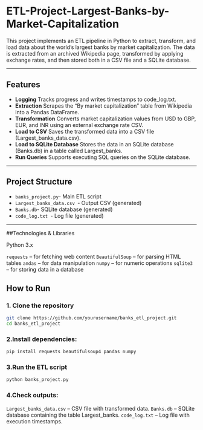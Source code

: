 # ETL-Project-Largest-Banks-by-Market-Capitalization
This project implements an ETL pipeline in Python to extract, transform, and load data about the world’s largest banks by market capitalization.  The data is extracted from an archived Wikipedia page, transformed by applying exchange rates, and then stored both in a CSV file and a SQLite database.

---

## Features

- **Logging**
Tracks progress and writes timestamps to code_log.txt.
- **Extraction**
Scrapes the “By market capitalization” table from Wikipedia into a Pandas DataFrame.
- **Transformation**
Converts market capitalization values from USD to GBP, EUR, and INR using an external exchange rate CSV.
- **Load to CSV**
Saves the transformed data into a CSV file (Largest_banks_data.csv).
- **Load to SQLite Database**
Stores the data in an SQLite database (Banks.db) in a table called Largest_banks.
- **Run Queries**
Supports executing SQL queries on the SQLite database.

---

## Project Structure

- `banks_project.py`- Main ETL script
- `Largest_banks_data.csv `- Output CSV (generated)
- `Banks.db`- SQLite database (generated)
- `code_log.txt `- Log file (generated)

---

##Technologies & Libraries

Python 3.x

`requests` – for fetching web content
`BeautifulSoup` – for parsing HTML tables
`andas` – for data manipulation
`numpy` – for numeric operations
`sqlite3` – for storing data in a database

## How to Run

### 1. Clone the repository
```bash
git clone https://github.com/yourusername/banks_etl_project.git
cd banks_etl_project
```

### 2.Install dependencies:
```bash
pip install requests beautifulsoup4 pandas numpy
```

### 3.Run the ETL script
```bash
python banks_project.py
```

### 4.Check outputs:

`Largest_banks_data.csv` – CSV file with transformed data.
`Banks.db` – SQLite database containing the table Largest_banks.
`code_log.txt` – Log file with execution timestamps.
